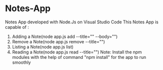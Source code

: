 # Notes-App
Notes App developed with Node.Js on Visual Studio Code
This Notes App is capable of :
1. Adding a Note(node app.js add --title="" --body="")
2. Remove a Note(node app.js remove --title="")
3. Listing a Note(node app.js list)
4. Reading a Note(node app.js read --title="")
Note: Install the npm modules with the help of command "npm install" for the app to run smoothly  
